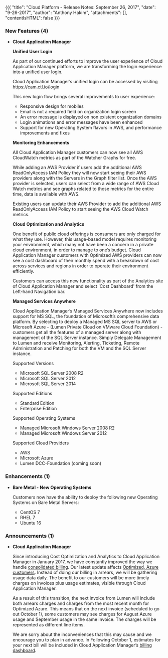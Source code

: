 {{{
"title": "Cloud Platform - Release Notes: September 26, 2017",
"date": "9-26-2017",
"author": "Anthony Hakim",
"attachments": [],
"contentIsHTML": false
}}}

### New Features (4)
* __Cloud Application Manager__

  __Unified User Login__

  As part of our continued efforts to improve the user experience of Cloud Application Manager platform, we are transforming the login experience into a unified user login.

  Cloud Application Manager’s unified login can be accessed by visiting https://cam.ctl.io/login

  This new login flow brings several improvements to user experience:

  - Responsive design for mobiles
  - Email is not a required field on organization login screen
  - An error message is displayed on non existent organization domains
  - Login animations and error messages have been enhanced
  - Support for new Operating System flavors in AWS, and performance improvements and fixes

  __Monitoring Enhancements__

  All Cloud Application Manager customers can now see all AWS CloudWatch metrics as part of the Watcher Graphs for free.

  While adding an AWS Provider if users add the additional AWS ReadOnlyAccess IAM Policy they will now start seeing their AWS providers along with the Servers in the Graph filter list. Once the AWS provider is selected, users can select from a wide range of AWS Cloud Watch metrics and see graphs related to those metrics for the entire time, data is available with AWS.

  Existing users can update their AWS Provider to add the additional AWS ReadOnlyAccess IAM Policy to start seeing the AWS Cloud Watch metrics.

  __Cloud Optimization and Analytics__

  One benefit of public cloud offerings is consumers are only charged for what they use. However, this usage-based model requires monitoring your environment, which many not have been a concern in a private cloud environment, in order to manage to one’s budget. Cloud Application Manager customers with Optimized AWS providers can now see a cost dashboard of their monthly spend with a breakdown of cost across services and regions in order to operate their environment efficiently.

  Customers can access this new functionality as part of the Analytics site of Cloud Application Manager and select 'Cost Dashboard' from the Left-hand Navigation bar.

  __Managed Services Anywhere__

  Cloud Application Manager’s Managed Services Anywhere now includes support for MS SQL, the foundation of Microsoft’s comprehensive data platform.  By selecting to deploy a Managed MS SQL server to AWS or Microsoft Azure - (Lumen Private Cloud on VMware Cloud Foundation) - customers get all the features of a managed server along with management of the SQL Server instance.  Simply Delegate Management to Lumen and receive Monitoring, Alerting, Ticketing, Remote Administration and Patching for both the VM and the SQL Server instance.

  Supported Versions
  - Microsoft SQL Server 2008 R2
  - Microsoft SQL Server 2012
  - Microsoft SQL Server 2014

  Supported Editions
  - Standard Edition
  - Enterprise Edition

  Supported Operating Systems
  - Managed Microsoft Windows Server 2008 R2
  - Managed Microsoft Windows Server 2012

  Supported Cloud Providers
  - AWS
  - Microsoft Azure
  - Lumen DCC-Foundation (coming soon)

### Enhancements (1)

* __Bare Metal - New Operating Systems__

  Customers now have the ability to deploy the following new Operating Systems on Bare Metal Servers:

  - CentOS 7
  - RHEL 7
  - Ubuntu 16

### Announcements (1)

* __Cloud Application Manager__

  Since introducing Cost Optimization and Analytics to Cloud Application Manager in January 2017, we have constantly improved the way we handle [consolidated billing]( https://www.ctl.io/knowledge-base/cloud-application-manager/cloud-optimization/partner-cloud-integration-consolidated-billing/). Our latest update affects [Optimized, Azure customers](https://www.ctl.io/knowledge-base/cloud-application-manager/cloud-optimization/partner-cloud-integration/). Instead of doing our billing in arrears, we will be gathering usage data daily. The benefit to our customers will be more timely charges on invoices plus usage estimates, visible through Cloud Application Manager.

  As a result of this transition, the next invoice from Lumen will include both arrears charges and charges from the most recent month for Optimized Azure. This means that on the next invoice (scheduled to go out October 1), some customers may see charges for August Azure usage and September usage in the same invoice. The charges will be represented as different line items.

  We are sorry about the inconveniences that this may cause and we encourage you to plan in advance. In Following October 1, estimates for your next bill will be included in Cloud Application Manager’s [billing dashboard](https://cam.ctl.io/#/billing).
